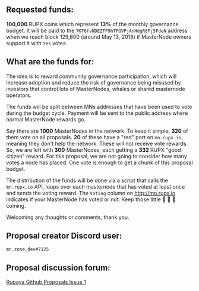 ## Requested funds:

**100,000** RUPX coins which represent **13%** of the monthly governance budget.
It will be paid to the `7KT6fvNDEZTF9hTPGVPjAnHdgR8Fj5FdeN` address when we reach block 129,600 (around May 13, 2018) if MasterNode owners support it with `Yes` votes.

## What are the funds for:

The idea is to reward community governance participation, which will increase adoption and reduce the risk of governance being misused by investors that control lots of MasterNodes, whales or shared masternode operators.

The funds will be split between MNs addresses that have been used to vote during the budget cycle. Payment will be sent to the public address where normal MasterNode rewards go.

Say there are **1000** MasterNodes in the network. To keep it simple, **320** of them vote on all proposals. **20** of these have a "red" port on `mn.rupx.io`, meaning they don't help the network. These will not receive vote rewards. So, we are left with **300** MasterNodes, each getting a **332** RUPX "good citizen" reward. For this proposal, we are not going to consider how many votes a node has placed. One vote is enough to get a chunk of this proposal budget.

The distribution of the funds will be done via a script that calls the `mn.rupx.io` API, loops over each masternode that has voted at least once and sends the voting reward.
The `Voting` column on http://mn.rupx.io indicates if your MasterNode has voted or not. Keep those little 🚀 🚀 🚀 coming.

Welcoming any thoughts or comments, thank you.

## Proposal creator Discord user:
`mn.zone_dev#7125`

## Proposal discussion forum:
[Rupaya Github Proposals Issue 1](https://github.com/rupaya-project/proposals/issues/1)
